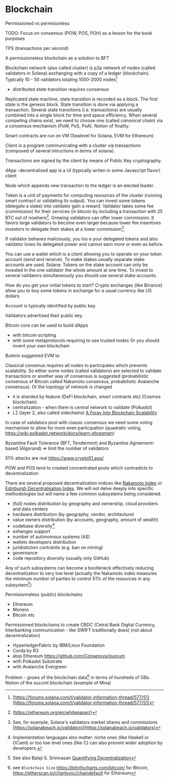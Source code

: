 # Blockchain

Permissioned vs permisionless

TODO: Focus on consensus (POW, POS, POH) as a lesson for the book purposes

TPS (transactions per second)

A permissioneless blockchain as a solution to BFT

Blockchain network (also called cluster) is p2p network of nodes (called validators in Solana) exchanging with a copy of a ledger (blockchain). Typically 10 - 50 validators totaling 1000-2000 nodes[^validators]

* distributed state transition requires consensus

Replicated state machine, state transition is recorded as a block. The first state is the genesis block. State transition is done via applying a transaction. Several state transitions (i.e. transactions) are usually combined into a single block for time and space efficiency.
When several competing chains exist, we need to choose one (called *canonical chain*) via a consensus mechanism (PoW, PoS, PoA). Notion of finality.


Smart contracts are run on VM (Sealevel for Solana, EVM for Ethereum)

Client is a program communicating with a cluster via transactions (composed of several intructions in terms of solana). 

Transactions are signed by the client by means of Public Key cryptography.

dApp -decentralized app is a UI (typically writen in some Javascript flavor) client 

Node which appends new transaction to the ledger is an elected leader.

Token is a unit of payments for computing resources of the cluster (running smart contract or validating its output). You can invest some tokens (delegate a stake) into validator gain a reward. Validator takes some fee (commission) for their services (in bitcoin by including a transaction with 25 BTC out of nowhere[^buterin]. Growing validators can offer lower commission. It favors large validators to become even larger because lower fee insentives investors to delegate their stakes at a lower commission[^validators oligopoly].

If validator behaves maliciously, you los
e your delegated tokens and also validator loses its delegated power and cannot earn more or even as before.

You can use a wallet which is a client allowing you to operate on your token account (send and receive).
To make stakes usually separate stake accounts are used. Solana: Tokens on the stake account can only be invested in the one validator the whole amount at one time. To invest to several validators simultaneously you should use several stake accounts.

How do you get your initial tokens to start? Crypto exchanges (like Binance) allow you to buy some tokens in exchange for a usual currency like US dollars.

Account is typically identified by public key.

Validators advertised their public key.

Bitcoin core can be used to build dApps
* with bitcoin scripting
* with some metaprotocols requiring to use trusted nodes
Or you should invent your own blockchain

Buterin suggested EVM to 

Classical consenus requires all nodes to participates which prevents scalability.
So either some nodes (called validators) are selected to validate transactions or another way of consensus is suggested (probabilistic consensus of Bitcoin called Nakamoto consensus, probabilistic Avalanche consensus).
Or the topology of network is changed
- it is sharded by feature (DeFi blockchain, smart contracts etc) (Cosmos blockchain)
- centralization - when there is central network to validate (Polkadot)
- L2 (layer 2, also called sidechains)
[A Foray Into Blockchain Scalability](https://jumpcrypto.com/writing/foray-into-scalability/)

In case of validators pool with classic consensus we need some voting mechanism to allow for more even participation (quadratic voting, https://wiki.polkadot.network/docs/learn-phragmen)

Byzantine Fault Tolerance (BFT, Tendermint) and Byzantine Agreement-based (Algorand) => limit the number of validators

51% attacks are real https://www.crypto51.app/


POW and POS tend to created concentrated pools which contradicts to decentralization

There are several proposed decentralization indices like [Nakamoto Index](https://nakaflow.io/) or [Edinburgh Decentralisation Index](https://www.ed.ac.uk/informatics/blockchain/edi).
We will not delve deeply into specific methodologies but will name a few common subsystems being considered.

- (full) nodes distribution by geography and ownership, cloud providers and data centers
- hardware distribution (by geography, vendor, architecture)
- value owners distribution (by accounts, geography, amount of wealth)
- codebase diversity[^lang]
- exhanges support
- number of autonomous systems (AS)
- wallets developers distribution
- juridistiction contraints (e.g. ban on mining)
- governance
- code repository diversity (usually only GitHub)

Any of such subsystems can become a bootleneck effectively reducing decentralization to very low level (actually the Nakamoto index measures the minimum number of parties to control 51% of the resources in any subsystem[^nakamotoindex])


Permisionneless (public) blockchains
- Ethereum
- Monero
- Bitcoin
etc

Permissioned blockchains to create CBDC (Cetral Bank Digital Currency, Interbanking communication - like SWIFT traditionally does) (not about decentralization)
- HyperledgerFabric by IBM/Linux Foundation
- Corda by R3
- atop Ethereum https://github.com/Consensys/quorum
- with Polkadot Substrate
- with Avalanche Evergreen

Problem - grows of the blockchain data[^blockchain_size] in terms of hundreds of GBs. Notion of the succint blockchain (example of Mina)

[^validators]: [https://forums.solana.com/t/validator-information-thread/577/51](https://forums.solana.com/t/validator-information-thread/577/51)

[^validators oligopoly]: See, for example, Solana's validators market shares and commissions [https://solanabeach.io/validators](https://solanabeach.io/validators)

[^buterin]: (https://ethereum.org/en/whitepaper/)

[^projects]: https://courses.cfte.education/blockchain-and-defi-projects/

[^nakamotoindex]: See also Balaji S. Srinivasan [Quantifying Decentralization](https://news.earn.com/quantifying-decentralization-e39db233c28e)

[^lang]: Implementation languages also matter: niche ones (like Haskell or OCaml) or too low level ones (like C) can also prevent wider adoption by developers.

[^blockchain_size]: see `Blockchain Size` https://bitinfocharts.com/bitcoin/ for Bitcoin, https://etherscan.io/chartsync/chaindefault for Ethereum